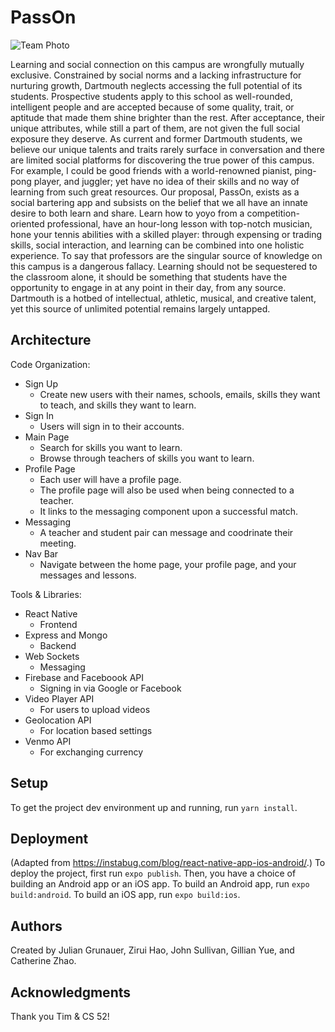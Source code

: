 # PassOn

![Team Photo](https://media.giphy.com/media/IWMeKZrchOo5G/giphy.gif)

Learning and social connection on this campus are wrongfully mutually exclusive. 
Constrained by social norms and a lacking infrastructure for nurturing growth, Dartmouth neglects accessing the full potential of its students. 
Prospective students apply to this school as well-rounded, intelligent people and are accepted because of some quality, trait, or aptitude that made them shine brighter than the rest. After acceptance, their unique attributes, while still a part of them, are not given the full social exposure they deserve. 
As current and former Dartmouth students, we believe our unique talents and traits rarely surface in conversation and there are limited social platforms for discovering the true power of this campus. For example, I could be good friends with a world-renowned pianist, ping-pong player, and juggler; yet have no idea of their skills and no way of learning from such great resources. 
Our proposal, PassOn, exists as a social bartering app and subsists on the belief that we all have an innate desire to both learn and share. Learn how to yoyo from a competition-oriented professional, have an hour-long lesson with top-notch musician, hone your tennis abilities with a skilled player: through expensing or trading skills, social interaction, and learning can be combined into one holistic experience. To say that professors are the singular source of knowledge on this campus is a dangerous fallacy. Learning should not be sequestered to the classroom alone, it should be something that students have the opportunity to engage in at any point in their day, from any source. Dartmouth is a hotbed of intellectual, athletic, musical, and creative talent, yet this source of unlimited potential remains largely untapped. 

## Architecture

Code Organization:
* Sign Up
    * Create new users with their names, schools, emails, skills they want to teach, and skills they want to learn.
* Sign In
    * Users will sign in to their accounts.
* Main Page
    * Search for skills you want to learn.
    * Browse through teachers of skills you want to learn.
* Profile Page
    * Each user will have a profile page.
    * The profile page will also be used when being connected to a teacher.
    * It links to the messaging component upon a successful match.
* Messaging 
    * A teacher and student pair can message and coodrinate their meeting.
* Nav Bar
    * Navigate between the home page, your profile page, and your messages and lessons.

Tools & Libraries:
* React Native
    * Frontend
* Express and Mongo
    * Backend
* Web Sockets
    * Messaging
* Firebase and Faceboook API
    * Signing in via Google or Facebook
* Video Player API
    * For users to upload videos
* Geolocation API
    * For location based settings
* Venmo API
    * For exchanging currency

## Setup

To get the project dev environment up and running, run `yarn install`.

## Deployment

(Adapted from https://instabug.com/blog/react-native-app-ios-android/.)
To deploy the project, first run `expo publish`. Then, you have a choice of building an Android app or an iOS app. To build an Android app, run `expo build:android`. To build an iOS app, run `expo build:ios`. 

## Authors

Created by Julian Grunauer, Zirui Hao, John Sullivan, Gillian Yue, and Catherine Zhao.

## Acknowledgments

Thank you Tim & CS 52!
